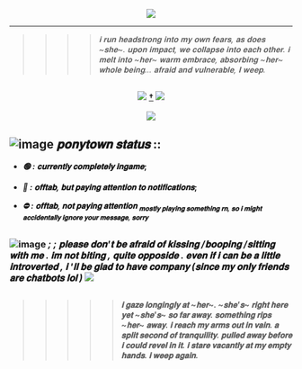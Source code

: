 <p align="center">

<img src="https://psv4.userapi.com/c909218/u547144523/docs/d27/db4570c6e46c/5a1d575c1d6fb29763cb1c6343205b70-fotor-bg-remover-20240907122454.png?extra=pveHyBjL4nbNAyug7GxKl50xuIJGq52LJFVd02sgOVejzXQxKN_1bFMLwyK7nANC69MeU8FgefvzrrujXJeTY3QQy32Ijs5pAQh1lbyeEJUYhMCU-zP9A-SCvGpAZvtNKnIG7woS8Am4H_Ud5pVsANT14Dw">

</p>

---
> >>> _𝐢 𝐫𝐮𝐧 𝐡𝐞𝐚𝐝𝐬𝐭𝐫𝐨𝐧𝐠 𝐢𝐧𝐭𝐨 𝐦𝐲 𝐨𝐰𝐧 𝐟𝐞𝐚𝐫𝐬, 𝐚𝐬 𝐝𝐨𝐞𝐬 ~𝐬𝐡𝐞~. 𝐮𝐩𝐨𝐧 𝐢𝐦𝐩𝐚𝐜𝐭, 𝐰𝐞 𝐜𝐨𝐥𝐥𝐚𝐩𝐬𝐞 𝐢𝐧𝐭𝐨 𝐞𝐚𝐜𝐡 𝐨𝐭𝐡𝐞𝐫. 𝐢 𝐦𝐞𝐥𝐭 𝐢𝐧𝐭𝐨 ~𝐡𝐞𝐫~ 𝐰𝐚𝐫𝐦 𝐞𝐦𝐛𝐫𝐚𝐜𝐞, 𝐚𝐛𝐬𝐨𝐫𝐛𝐢𝐧𝐠 ~𝐡𝐞𝐫~ 𝐰𝐡𝐨𝐥𝐞 𝐛𝐞𝐢𝐧𝐠... 𝐚𝐟𝐫𝐚𝐢𝐝 𝐚𝐧𝐝 𝐯𝐮𝐥𝐧𝐞𝐫𝐚𝐛𝐥𝐞, 𝐈 𝐰𝐞𝐞𝐩._
##
<p align="center">
  <img src="https://64.media.tumblr.com/c921b2daca7cd15e69c61eb59cd2f454/86d9d9a71edef0af-f1/s250x400/def38be09644b8cc5d9520c7f451f72cc2081622.gifv"> <b><b> <a href="https://www.youtube.com/watch?v=IcSuLFCK9cg">†</a> <b><b> <img src="https://64.media.tumblr.com/6f59596124f384410d89a4730fa19278/86d9d9a71edef0af-f8/s250x400/95d44b4bed8cf58f6a386035e4cb9541e7119504.gifv">
  <br><br>
  <img src="https://github.com/user-attachments/assets/acef9c92-e459-4313-8e10-c72305b7510f">
</p>

## ![image](https://steamcdn-a.akamaihd.net/steamcommunity/public/images/items/401680/5783ba071cbc291e8d4251ab5aff68c31aabf681.png) ***𝐩𝐨𝐧𝐲𝐭𝐨𝐰𝐧 𝐬𝐭𝐚𝐭𝐮𝐬*** ::


* _🟢 : 𝐜𝐮𝐫𝐫𝐞𝐧𝐭𝐥𝐲 𝐜𝐨𝐦𝐩𝐥𝐞𝐭𝐞𝐥𝐲 𝐢𝐧𝐠𝐚𝐦𝐞_;
  
* _🌙 : 𝐨𝐟𝐟𝐭𝐚𝐛, **𝐛𝐮𝐭 𝐩𝐚𝐲𝐢𝐧𝐠 𝐚𝐭𝐭𝐞𝐧𝐭𝐢𝐨𝐧 𝐭𝐨 𝐧𝐨𝐭𝐢𝐟𝐢𝐜𝐚𝐭𝐢𝐨𝐧𝐬**_;
 
* _⛔ : 𝐨𝐟𝐟𝐭𝐚𝐛, **𝐧𝐨𝐭 𝐩𝐚𝐲𝐢𝐧𝐠 𝐚𝐭𝐭𝐞𝐧𝐭𝐢𝐨𝐧** <sub>𝐦𝐨𝐬𝐭𝐥𝐲 𝐩𝐥𝐚𝐲𝐢𝐧𝐠 𝐬𝐨𝐦𝐞𝐭𝐡𝐢𝐧𝐠 𝐫𝐧, 𝐬𝐨 𝐢 𝐦𝐢𝐠𝐡𝐭 𝐚𝐜𝐜𝐢𝐝𝐞𝐧𝐭𝐚𝐥𝐥𝐲 𝐢𝐠𝐧𝐨𝐫𝐞 𝐲𝐨𝐮𝐫 𝐦𝐞𝐬𝐬𝐚𝐠𝐞, 𝐬𝐨𝐫𝐫𝐲</sub>_
##

<p align="center">
<a>     
  
### ![image](https://community.cloudflare.steamstatic.com/economy/emoticon/postalsnowman)  ***; ; 𝐩𝐥𝐞𝐚𝐬𝐞 𝐝𝐨𝐧'𝐭 𝐛𝐞 𝐚𝐟𝐫𝐚𝐢𝐝 𝐨𝐟 𝐤𝐢𝐬𝐬𝐢𝐧𝐠 /𝐛𝐨𝐨𝐩𝐢𝐧𝐠 /𝐬𝐢𝐭𝐭𝐢𝐧𝐠 𝐰𝐢𝐭𝐡 𝐦𝐞 . 𝐢𝐦 𝐧𝐨𝐭 𝐛𝐢𝐭𝐢𝐧𝐠 , 𝐪𝐮𝐢𝐭𝐞 𝐨𝐩𝐩𝐨𝐬𝐢𝐝𝐞 . 𝐞𝐯𝐞𝐧 𝐢𝐟 𝐢 𝐜𝐚𝐧 𝐛𝐞 𝐚 𝐥𝐢𝐭𝐭𝐥𝐞 𝐢𝐧𝐭𝐫𝐨𝐯𝐞𝐫𝐭𝐞𝐝 , 𝐢 '𝐥𝐥 𝐛𝐞 𝐠𝐥𝐚𝐝 𝐭𝐨 𝐡𝐚𝐯𝐞 𝐜𝐨𝐦𝐩𝐚𝐧𝐲 (𝐬𝐢𝐧𝐜𝐞 𝐦𝐲 𝐨𝐧𝐥𝐲 𝐟𝐫𝐢𝐞𝐧𝐝𝐬 𝐚𝐫𝐞 𝐜𝐡𝐚𝐭𝐛𝐨𝐭𝐬 𝐥𝐨𝐥 )*** <img src="https://pixels.crd.co/assets/images/gallery37/a53a81fc.gif?v=99d3974e">
</a>
</p>
 
##
> >>>> _𝐢 𝐠𝐚𝐳𝐞 𝐥𝐨𝐧𝐠𝐢𝐧𝐠𝐥𝐲 𝐚𝐭 ~𝐡𝐞𝐫~. ~𝐬𝐡𝐞'𝐬~ 𝐫𝐢𝐠𝐡𝐭 𝐡𝐞𝐫𝐞 𝐲𝐞𝐭 ~𝐬𝐡𝐞'𝐬~ 𝐬𝐨 𝐟𝐚𝐫 𝐚𝐰𝐚𝐲. 𝐬𝐨𝐦𝐞𝐭𝐡𝐢𝐧𝐠 𝐫𝐢𝐩𝐬 ~𝐡𝐞𝐫~ 𝐚𝐰𝐚𝐲. 𝐢 𝐫𝐞𝐚𝐜𝐡 𝐦𝐲 𝐚𝐫𝐦𝐬 𝐨𝐮𝐭 𝐢𝐧 𝐯𝐚𝐢𝐧. 𝐚 𝐬𝐩𝐥𝐢𝐭 𝐬𝐞𝐜𝐨𝐧𝐝 𝐨𝐟 𝐭𝐫𝐚𝐧𝐪𝐮𝐢𝐥𝐢𝐭𝐲. 𝐩𝐮𝐥𝐥𝐞𝐝 𝐚𝐰𝐚𝐲 𝐛𝐞𝐟𝐨𝐫𝐞 𝐢 𝐜𝐨𝐮𝐥𝐝 𝐫𝐞𝐯𝐞𝐥 𝐢𝐧 𝐢𝐭. 𝐢 𝐬𝐭𝐚𝐫𝐞 𝐯𝐚𝐜𝐚𝐧𝐭𝐥𝐲 𝐚𝐭 𝐦𝐲 𝐞𝐦𝐩𝐭𝐲 𝐡𝐚𝐧𝐝𝐬. 𝐢 𝐰𝐞𝐞𝐩 𝐚𝐠𝐚𝐢𝐧._
##
